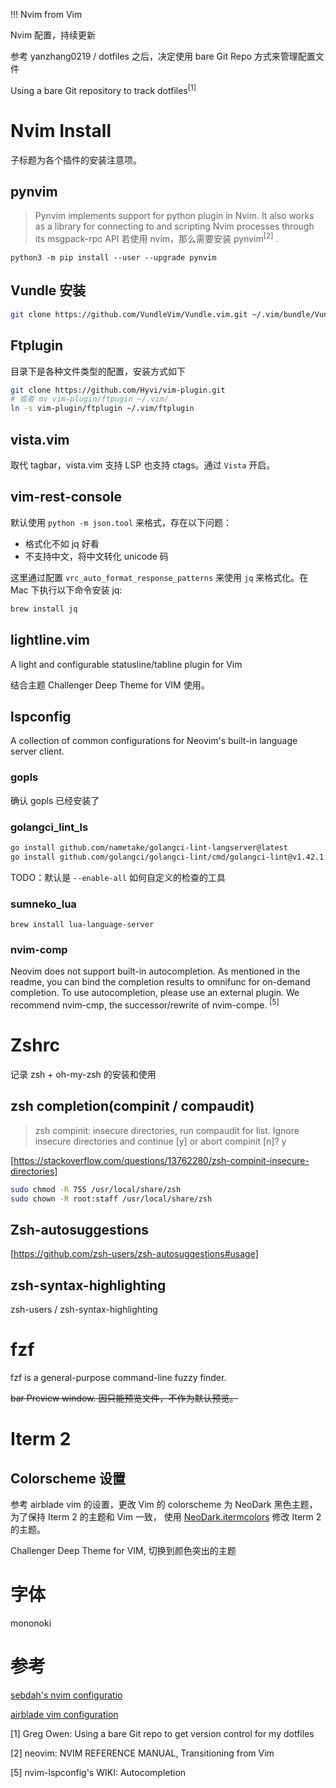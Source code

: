 !!! Nvim from Vim

Nvim 配置，持续更新

参考 yanzhang0219 / dotfiles 之后，决定使用 bare Git Repo 方式来管理配置文件

Using a bare Git repository to track dotfiles<sup>[1]</sup>

# Nvim Install
子标题为各个插件的安装注意项。

## pynvim 

>  Pynvim implements support for python plugin in Nvim. It also works as a library for connecting to and scripting Nvim processes through its msgpack-rpc API
若使用 nvim，那么需要安装 pynvim<sup>[2]</sup> .
```
python3 -m pip install --user --upgrade pynvim 
``` 

## Vundle 安装
```bash
git clone https://github.com/VundleVim/Vundle.vim.git ~/.vim/bundle/Vundle.vim
```

##  Ftplugin
目录下是各种文件类型的配置，安装方式如下
```bash
git clone https://github.com/Hyvi/vim-plugin.git
# 或者 mv vim-plugin/ftpugin ~/.vim/
ln -s vim-plugin/ftplugin ~/.vim/ftplugin
````

## vista.vim 
取代 tagbar，vista.vim 支持 LSP 也支持 ctags。通过 `Vista` 开启。

## vim-rest-console
默认使用 `python -m json.tool` 来格式，存在以下问题：

- 格式化不如 jq 好看
- 不支持中文，将中文转化 unicode 码

这里通过配置 `vrc_auto_format_response_patterns` 来使用 `jq` 来格式化。在 Mac 下执行以下命令安装 jq: 

```bash
brew install jq
```

## lightline.vim
A light and configurable statusline/tabline plugin for Vim

结合主题 Challenger Deep Theme for VIM 使用。


## lspconfig 
A collection of common configurations for Neovim's built-in language server client.

### gopls 
确认 gopls 已经安装了

### golangci_lint_ls
```bash 
go install github.com/nametake/golangci-lint-langserver@latest
go install github.com/golangci/golangci-lint/cmd/golangci-lint@v1.42.1
```

TODO：默认是 `--enable-all` 如何自定义的检查的工具

### sumneko_lua
```
brew install lua-language-server
```

### nvim-comp
Neovim does not support built-in autocompletion. As mentioned in the readme, you can bind the completion results to omnifunc for on-demand completion. To use autocompletion, please use an external plugin. We recommend nvim-cmp, the successor/rewrite of nvim-compe. <sup>[5]</sup>

# Zshrc
记录 zsh + oh-my-zsh 的安装和使用

## zsh completion(compinit / compaudit)

> zsh compinit: insecure directories, run compaudit for list.  Ignore insecure directories and continue [y] or abort compinit [n]? y

[https://stackoverflow.com/questions/13762280/zsh-compinit-insecure-directories]

```bash
sudo chmod -R 755 /usr/local/share/zsh
sudo chown -R root:staff /usr/local/share/zsh
```

## Zsh-autosuggestions
[https://github.com/zsh-users/zsh-autosuggestions#usage]


## zsh-syntax-highlighting
zsh-users / zsh-syntax-highlighting

# fzf
fzf is a general-purpose command-line fuzzy finder. 

~~bar Preview window. 因只能预览文件，不作为默认预览。~~

# Iterm 2

## Colorscheme 设置
参考 airblade vim 的设置，更改 Vim 的 colorscheme 为 NeoDark 黑色主题，为了保持 Iterm 2 的主题和 Vim 一致， 使用 [NeoDark.itermcolors](https://github.com/KeitaNakamura/neodark.vim/blob/master/terms/NeoDark.itermcolors) 修改 Iterm 2 的主题。

Challenger Deep Theme for VIM, 切换到颜色突出的主题

# 字体
mononoki 

# 参考

[ sebdah's nvim configuratio ](https://github.com/sebdah/dotfiles/blob/ab2c2357a6853a29010762a45610b2ab31c71eb5/config/nvim/init.vim)

[ airblade vim configuration ](https://github.com/airblade/dotvim/blob/master/vimrc)

[1] Greg Owen: Using a bare Git repo to get version control for my dotfiles

[2] neovim: NVIM REFERENCE MANUAL, Transitioning from Vim 

[5] nvim-lspconfig's WIKI: Autocompletion


